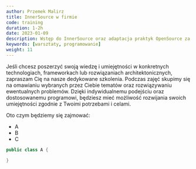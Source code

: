 ```yaml
---
author: Przemek Malirz
title: InnerSource w firmie
code: training
duration: 1-2h
date: 2023-01-09
description: Wstęp do InnerSource oraz adaptacja praktyk OpenSource za zamkniętymi drzwiami firmy
keywords: [warsztaty, programowanie]
weight: 11
---
```


Jeśli chcesz poszerzyć swoją wiedzę i umiejętności w konkretnych technologiach, frameworkach lub rozwiązaniach
architektonicznych, zapraszam Cię na nasze dedykowane szkolenia. Podczas zajęć skupimy się na omawianiu wybranych przez
Ciebie tematów oraz rozwiązywaniu ewentualnych problemów. Dzięki indywidualnemu podejściu oraz dostosowanemu programowi,
będziesz mieć możliwość rozwijania swoich umiejętności zgodnie z Twoimi potrzebami i celami.

<!--more-->

Oto czym będziemy się zajmować:

* A
* B
* C

```java
public class A {

}
```
